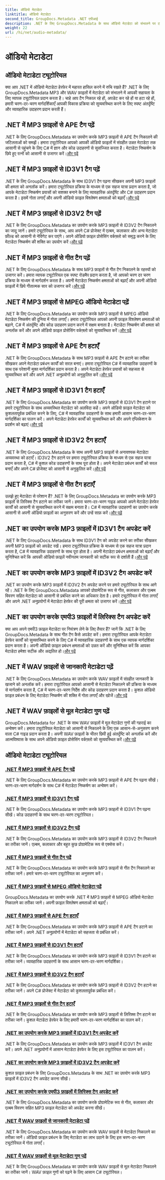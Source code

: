 ```yaml
---
title: ऑडियो मेटाडेटा
linktitle: ऑडियो मेटाडेटा
second_title: GroupDocs.Metadata .NET एपीआई
description: .NET के लिए GroupDocs.Metadata के साथ ऑडियो मेटाडेटा को संभालने पर ट्यूटोरियल खोजें। MP3 और WAV फ़ाइलों से टैग को कुशलतापूर्वक निकालना, अपडेट करना और हटाना सीखें।
weight: 22
url: /hi/net/audio-metadata/
---
```


# ऑडियो मेटाडेटा


## ऑडियो मेटाडेटा ट्यूटोरियल

क्या आप .NET में ऑडियो मेटाडेटा हेरफेर में महारत हासिल करने में रुचि रखते हैं? .NET के लिए GroupDocs.Metadata MP3 और WAV फ़ाइलों में मेटाडेटा को संभालने में आपकी सहायता के लिए व्यापक ट्यूटोरियल प्रदान करता है। चाहे आप टैग निकाल रहे हों, अपडेट कर रहे हों या हटा रहे हों, हमारी चरण-दर-चरण मार्गदर्शिकाएँ आपकी विकास प्रक्रिया को सुव्यवस्थित करने के लिए स्पष्ट अंतर्दृष्टि और व्यावहारिक उदाहरण प्रदान करती हैं।

## .NET में MP3 फ़ाइलों से APE टैग पढ़ें

 .NET के लिए GroupDocs.Metadata का उपयोग करके MP3 फ़ाइलों से APE टैग निकालने की जटिलताओं को समझें। हमारा ट्यूटोरियल आपको आपकी ऑडियो फ़ाइलों में संग्रहीत उन्नत मेटाडेटा तक आसानी से पहुंचने के लिए C# में ज्ञान और कोड उदाहरणों से सुसज्जित करता है। मेटाडेटा निष्कर्षण के छिपे हुए रत्नों को आसानी से उजागर करें।[और पढ़ें](./read-ape-tag-mp3/)

## .NET में MP3 फ़ाइलों से ID3V1 टैग पढ़ें

.NET के लिए GroupDocs.Metadata के साथ ID3V1 टैग पढ़ना सीखकर अपनी MP3 फ़ाइलों की क्षमता को अनलॉक करें। हमारा ट्यूटोरियल प्रक्रिया के माध्यम से एक सहज यात्रा प्रदान करता है, जो आपके मेटाडेटा निष्कर्षण प्रयासों को सशक्त बनाने के लिए व्यावहारिक अंतर्दृष्टि और C# उदाहरण प्रदान करता है। इसमें गोता लगाएँ और अपनी ऑडियो फ़ाइल विश्लेषण क्षमताओं को बढ़ाएँ।[और पढ़ें](./read-id3v1-tag-mp3/)

## .NET में MP3 फ़ाइलों से ID3V2 टैग पढ़ें

 .NET के लिए GroupDocs.Metadata का उपयोग करके MP3 फ़ाइलों से ID3V2 टैग निकालने का जादू जानें। हमारे ट्यूटोरियल के साथ, आप अपने C# प्रोजेक्ट में एल्बम, कलाकार और अन्य मेटाडेटा फ़ील्ड को आसानी से नेविगेट कर पाएंगे। अपने ऑडियो फ़ाइल प्रोसेसिंग वर्कफ़्लो को समृद्ध करने के लिए मेटाडेटा निष्कर्षण की शक्ति का उपयोग करें।[और पढ़ें](./read-id3v2-tag-mp3/)

## .NET में MP3 फ़ाइलों से गीत टैग पढ़ें

.NET के लिए GroupDocs.Metadata के साथ MP3 फ़ाइलों से गीत टैग निकालने के रहस्यों को उजागर करें। हमारा व्यापक ट्यूटोरियल एक स्पष्ट रोडमैप प्रदान करता है, जो आपको चरण दर चरण प्रक्रिया के माध्यम से मार्गदर्शन करता है। अपनी मेटाडेटा निष्कर्षण क्षमताओं को बढ़ाएँ और अपनी ऑडियो फ़ाइलों में छिपे गीतात्मक सार को उजागर करें।[और पढ़ें](./read-lyrics-tag-mp3/)

## .NET में MP3 फ़ाइलों से MPEG ऑडियो मेटाडेटा पढ़ें

 .NET के लिए GroupDocs.Metadata का उपयोग करके MP3 फ़ाइलों से MPEG ऑडियो मेटाडेटा निष्कर्षण की दुनिया में गोता लगाएँ। हमारा ट्यूटोरियल आपको अपनी फ़ाइल विश्लेषण क्षमताओं को बढ़ाने, C# में अंतर्दृष्टि और कोड उदाहरण प्रदान करने में सक्षम बनाता है। मेटाडेटा निष्कर्षण की क्षमता को अनलॉक करें और अपने ऑडियो फ़ाइल प्रोसेसिंग वर्कफ़्लो को सुव्यवस्थित करें।[और पढ़ें](./read-mpeg-audio-metadata-mp3/)

## .NET में MP3 फ़ाइलों से APE टैग हटाएँ

.NET के लिए GroupDocs.Metadata के साथ MP3 फ़ाइलों से APE टैग हटाने का तरीका सीखकर अपने मेटाडेटा प्रबंधन कार्यों को सरल बनाएं। हमारा ट्यूटोरियल C# में व्यावहारिक उदाहरणों के साथ एक परेशानी मुक्त मार्गदर्शिका प्रदान करता है। अपने मेटाडेटा हेरफेर प्रयासों को सहजता से सुव्यवस्थित करें और अपने .NET अनुप्रयोगों को अनुकूलित करें।[और पढ़ें](./remove-ape-tag-mp3/)

## .NET में MP3 फ़ाइलों से ID3V1 टैग हटाएँ

 .NET के लिए GroupDocs.Metadata का उपयोग करके MP3 फ़ाइलों से ID3V1 टैग हटाने पर हमारे ट्यूटोरियल के साथ अव्यवस्थित मेटाडेटा को अलविदा कहें। अपने ऑडियो फ़ाइल मेटाडेटा को कुशलतापूर्वक प्रबंधित करने के लिए, C# में व्यावहारिक उदाहरणों के साथ हमारी आसान चरण-दर-चरण मार्गदर्शिका का पालन करें। अपने मेटाडेटा हेरफेर कार्यों को सुव्यवस्थित करें और अपने एप्लिकेशन के प्रदर्शन को बढ़ाएं।[और पढ़ें](./remove-id3v1-tag-mp3/)

## .NET में MP3 फ़ाइलों से ID3V2 टैग हटाएँ

.NET के लिए GroupDocs.Metadata के साथ अपनी MP3 फ़ाइलों से अनावश्यक मेटाडेटा अव्यवस्था को हटाएँ। ID3V2 टैग हटाने पर हमारा ट्यूटोरियल प्रक्रिया के माध्यम से एक सहज यात्रा प्रदान करता है, C# में कुशल कोड उदाहरणों के साथ पूरा होता है। अपने मेटाडेटा प्रबंधन कार्यों को सरल बनाएँ और अपने C# प्रोजेक्ट को आसानी से अनुकूलित करें।[और पढ़ें](./remove-id3v2-tag-mp3/)

## .NET में MP3 फ़ाइलों से गीत टैग हटाएँ

 उलझे हुए मेटाडेटा से परेशान हैं? .NET के लिए GroupDocs.Metadata का उपयोग करके MP3 फ़ाइलों से लिरिक्स टैग हटाने का तरीका जानें। हमारा चरण-दर-चरण गाइड आपको अपने मेटाडेटा हेरफेर कार्यों को आसानी से सुव्यवस्थित करने में सक्षम बनाता है। C# में व्यावहारिक उदाहरणों का उपयोग करके आसानी से अपनी ऑडियो फ़ाइलों का अनुसरण करें और उन्हें साफ़ करें।[और पढ़ें](./remove-lyrics-tag-mp3/)

## .NET का उपयोग करके MP3 फ़ाइलों में ID3V1 टैग अपडेट करें

 .NET के लिए GroupDocs.Metadata के साथ ID3V1 टैग को अपडेट करने का तरीका सीखकर अपनी MP3 फ़ाइलों को अपडेट रखें। हमारा ट्यूटोरियल प्रक्रिया के माध्यम से एक सहज यात्रा प्रदान करता है, C# में व्यावहारिक उदाहरणों के साथ पूरा होता है। अपनी मेटाडेटा प्रबंधन क्षमताओं को बढ़ाएँ और सुनिश्चित करें कि आपकी ऑडियो फ़ाइलें नवीनतम जानकारी को सटीक रूप से दर्शाती हैं।[और पढ़ें](./update-id3v1-tag-mp3/)

## .NET का उपयोग करके MP3 फ़ाइलों में ID3V2 टैग अपडेट करें

 .NET का उपयोग करके MP3 फ़ाइलों में ID3V2 टैग अपडेट करने पर हमारे ट्यूटोरियल के साथ आगे रहें। .NET के लिए GroupDocs.Metadata आपको प्रोग्रामेटिक रूप से गीत, कलाकार और एल्बम विवरण सहित मेटाडेटा को आसानी से प्रबंधित करने का अधिकार देता है। हमारे ट्यूटोरियल में गोता लगाएँ और अपने .NET अनुप्रयोगों में मेटाडेटा हेरफेर की पूरी क्षमता को उजागर करें।[और पढ़ें](./update-id3v2-tag-mp3/)

## .NET का उपयोग करके एमपी3 फ़ाइलों में लिरिक्स टैग अपडेट करें

 क्या आप अपने एमपी3 फ़ाइल मेटाडेटा पर नियंत्रण लेने के लिए तैयार हैं? जानें कि .NET के लिए GroupDocs.Metadata के साथ गीत टैग कैसे अपडेट करें। हमारा ट्यूटोरियल आपके मेटाडेटा हेरफेर कार्यों को सुव्यवस्थित करने के लिए C# में व्यावहारिक उदाहरणों के साथ एक व्यापक मार्गदर्शिका प्रदान करता है। अपनी ऑडियो फ़ाइल प्रबंधन क्षमताओं को उन्नत करें और सुनिश्चित करें कि आपका मेटाडेटा हमेशा सटीक और अद्यतित हो।[और पढ़ें](./update-lyrics-tag-mp3/)

## .NET में WAV फ़ाइलों से जानकारी मेटाडेटा पढ़ें

.NET के लिए GroupDocs.Metadata का उपयोग करके WAV फ़ाइलों में संग्रहीत जानकारी के खजाने को अनलॉक करें। हमारा ट्यूटोरियल आपको आसानी से मेटाडेटा निकालने की प्रक्रिया के माध्यम से मार्गदर्शन करता है, C# में चरण-दर-चरण निर्देश और कोड उदाहरण प्रदान करता है। कुशल ऑडियो फ़ाइल प्रबंधन के लिए मेटाडेटा निष्कर्षण की शक्ति में गोता लगाएँ और खोजें।[और पढ़ें](./read-info-metadata-wav/)

## .NET में WAV फ़ाइलों से मूल मेटाडेटा गुण पढ़ें

 GroupDocs.Metadata for .NET के साथ WAV फ़ाइलों में मूल मेटाडेटा गुणों की गहराई का अन्वेषण करें। हमारा ट्यूटोरियल मेटाडेटा को आसानी से निकालने के लिए एक आसान-से-अनुसरण करने वाला C# गाइड प्रदान करता है। अपनी WAV फ़ाइलों के भीतर छिपी हुई अंतर्दृष्टि को अनलॉक करें और आत्मविश्वास के साथ अपने ऑडियो फ़ाइल प्रोसेसिंग वर्कफ़्लो को सुव्यवस्थित करें।[और पढ़ें](./read-native-metadata-wav/)
## ऑडियो मेटाडेटा ट्यूटोरियल
### [.NET में MP3 फ़ाइलों से APE टैग पढ़ें](./read-ape-tag-mp3/)
.NET के लिए GroupDocs.Metadata का उपयोग करके MP3 फ़ाइलों से APE टैग पढ़ना सीखें। चरण-दर-चरण मार्गदर्शन के साथ C# में मेटाडेटा निष्कर्षण का अन्वेषण करें।
### [.NET में MP3 फ़ाइलों से ID3V1 टैग पढ़ें](./read-id3v1-tag-mp3/)
.NET के लिए GroupDocs.Metadata का उपयोग करके MP3 फ़ाइलों से ID3V1 टैग पढ़ना सीखें। कोड उदाहरणों के साथ चरण-दर-चरण ट्यूटोरियल।
### [.NET में MP3 फ़ाइलों से ID3V2 टैग पढ़ें](./read-id3v2-tag-mp3/)
.NET के लिए GroupDocs.Metadata का उपयोग करके MP3 फ़ाइलों से ID3V2 टैग निकालने का तरीका जानें। एल्बम, कलाकार और बहुत कुछ प्रोग्रामेटिक रूप से एक्सेस करें।
### [.NET में MP3 फ़ाइलों से गीत टैग पढ़ें](./read-lyrics-tag-mp3/)
.NET के लिए GroupDocs.Metadata का उपयोग करके MP3 फ़ाइलों से गीत टैग निकालने का तरीका जानें। हमारे चरण-दर-चरण ट्यूटोरियल का अनुसरण करें।
### [.NET में MP3 फ़ाइलों से MPEG ऑडियो मेटाडेटा पढ़ें](./read-mpeg-audio-metadata-mp3/)
GroupDocs.Metadata का उपयोग करके .NET में MP3 फ़ाइलों से MPEG ऑडियो मेटाडेटा निकालने का तरीका जानें। अपनी फ़ाइल विश्लेषण क्षमताओं को बढ़ाएँ।
### [.NET में MP3 फ़ाइलों से APE टैग हटाएँ](./remove-ape-tag-mp3/)
.NET के लिए GroupDocs.Metadata का उपयोग करके MP3 फ़ाइलों से APE टैग हटाने का तरीका जानें। अपने .NET अनुप्रयोगों में मेटाडेटा को सहजता से प्रबंधित करें।
### [.NET में MP3 फ़ाइलों से ID3V1 टैग हटाएँ](./remove-id3v1-tag-mp3/)
.NET के लिए GroupDocs.Metadata का उपयोग करके MP3 फ़ाइलों से ID3V1 टैग हटाने का तरीका जानें। व्यावहारिक उदाहरणों के साथ आसान चरण-दर-चरण मार्गदर्शिका।
### [.NET में MP3 फ़ाइलों से ID3V2 टैग हटाएँ](./remove-id3v2-tag-mp3/)
.NET के लिए GroupDocs.Metadata का उपयोग करके MP3 फ़ाइलों से ID3V2 टैग हटाने का तरीका जानें। अपने C# प्रोजेक्ट में मेटाडेटा को कुशलतापूर्वक प्रबंधित करें।
### [.NET में MP3 फ़ाइलों से गीत टैग हटाएँ](./remove-lyrics-tag-mp3/)
.NET के लिए GroupDocs.Metadata का उपयोग करके MP3 फ़ाइलों से लिरिक्स टैग हटाने का तरीका जानें। कुशल मेटाडेटा हेरफेर के लिए हमारी चरण-दर-चरण मार्गदर्शिका का पालन करें।
### [.NET का उपयोग करके MP3 फ़ाइलों में ID3V1 टैग अपडेट करें](./update-id3v1-tag-mp3/)
.NET के लिए GroupDocs.Metadata का उपयोग करके MP3 फ़ाइलों में ID3V1 टैग अपडेट करें। अपने .NET अनुप्रयोगों में आसान मेटाडेटा हेरफेर के लिए इस ट्यूटोरियल का पालन करें।
### [.NET का उपयोग करके MP3 फ़ाइलों में ID3V2 टैग अपडेट करें](./update-id3v2-tag-mp3/)
कुशल फ़ाइल प्रबंधन के लिए GroupDocs.Metadata के साथ .NET का उपयोग करके MP3 फ़ाइलों में ID3V2 टैग अपडेट करना सीखें।
### [.NET का उपयोग करके एमपी3 फ़ाइलों में लिरिक्स टैग अपडेट करें](./update-lyrics-tag-mp3/)
.NET के लिए GroupDocs.Metadata का उपयोग करके प्रोग्रामेटिक रूप से गीत, कलाकार और एल्बम विवरण सहित MP3 फ़ाइल मेटाडेटा को अपडेट करना सीखें।
### [.NET में WAV फ़ाइलों से जानकारी मेटाडेटा पढ़ें](./read-info-metadata-wav/)
.NET के लिए GroupDocs.Metadata का उपयोग करके WAV फ़ाइलों से मेटाडेटा निकालने का तरीका जानें। ऑडियो फ़ाइल प्रबंधन के लिए मेटाडेटा का लाभ उठाने के लिए इस चरण-दर-चरण ट्यूटोरियल में गोता लगाएँ।
### [.NET में WAV फ़ाइलों से मूल मेटाडेटा गुण पढ़ें](./read-native-metadata-wav/)
.NET के लिए GroupDocs.Metadata का उपयोग करके WAV फ़ाइलों से मूल मेटाडेटा निकालने का तरीका जानें। WAV फ़ाइल गुणों को पढ़ने के लिए आसान C# ट्यूटोरियल।
